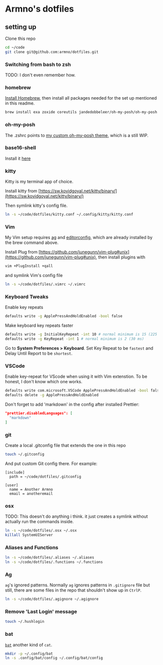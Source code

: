 # Armno's dotfiles

## setting up

Clone this repo

```sh
cd ~/code
git clone git@github.com:armno/dotfiles.git
```

### Switching from bash to zsh

TODO: I don't even remember how.

### homebrew

[Install Homebrew](https://brew.sh/), then install all packages needed for the set up mentioned in this readme.

```sh
brew install exa zoxide coreutils jandedobbeleer/oh-my-posh/oh-my-posh the_silver_searcher editorconfig git-delta bat fzf
```

### oh-my-posh

The .zshrc points to [my custom oh-my-posh theme](./armno.omp.json), which is a still WIP.

### base16-shell

Install it [here](https://github.com/chriskempson/base16-shell)

### kitty

Kitty is my terminal app of choice.

Install kitty from [https://sw.kovidgoyal.net/kitty/binary/](https://sw.kovidgoyal.net/kitty/binary/)

Then symlink kitty's config file.

```sh
ln -s ~/code/dotfiles/kitty.conf ~/.config/kitty/kitty.conf
```

### Vim

My Vim setup requires [ag](https://github.com/ggreer/the_silver_searcher)
and [editorconfig](http://editorconfig.org), which are already installed by the brew command above.

Install Plug from [https://github.com/junegunn/vim-plug#unix](https://github.com/junegunn/vim-plug#unix),
then install plugins with

```sh
vim +PlugInstall +qall
```

and symlink Vim's config file

```sh
ln -s ~/code/dotfiles/.vimrc ~/.vimrc
```

### Keyboard Tweaks

Enable key repeats

```sh
defaults write -g ApplePressAndHoldEnabled -bool false
```

Make keyboard key repeats faster

```sh
defaults write -g InitialKeyRepeat -int 10 # normal minimum is 15 (225 ms)
defaults write -g KeyRepeat -int 1 # normal minimum is 2 (30 ms)
```

Go to **System Preferences > Keyboard**. Set Key Repeat to be `fastest` and Delay Until Report to be `shortest`.

### VSCode

Enable key-repeat for VScode when using it with Vim extenstion.
To be honest, I don't know which one works.

```sh
defaults write com.microsoft.VSCode ApplePressAndHoldEnabled -bool false
defaults delete -g ApplePressAndHoldEnabled
```

Don't forget to add 'markdown' in the config after installed Prettier:

```json
"prettier.disabledLanguages": [
  "markdown"
]
```

### git

Create a local .gitconfig file that extends the one in this repo

```sh
touch ~/.gitconfig
```

And put custom Git config there. For example:

```
[include]
  path = ~/code/dotfiles/.gitconfig

[user]
  name = Another Armno
  email = anotheremail
```

### osx

TODO: This doesn't do anything i think. it just creates a symlink without actually run the commands inside.

```sh
ln -s ~/code/dotfiles/.osx ~/.osx
killall SystemUIServer
```

### Aliases and Functions

```sh
ln -s ~/code/dotfiles/.aliases ~/.aliases
ln -s ~/code/dotfiles/.functions ~/.functions
```

### Ag

`ag`'s ignored patterns. Normally `ag` ignores patterns in `.gitignore` file but still, there are some files in the repo that shouldn't show up in `CtrlP`.

```sh
ln -s ~/code/dotfiles/.agignore ~/.agignore
```

### Remove 'Last Login' message

```sh
touch ~/.hushlogin
```

### bat

[`bat`](https://github.com/sharkdp/bat) another kind of `cat`.

```sh
mkdir -p ~/.config/bat
ln -s .config/bat/config ~/.config/bat/config
```

